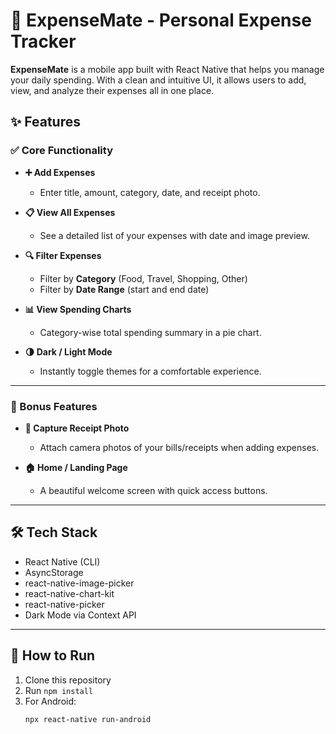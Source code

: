 # 📱 ExpenseMate - Personal Expense Tracker

**ExpenseMate** is a mobile app built with React Native that helps you manage your daily spending. With a clean and intuitive UI, it allows users to add, view, and analyze their expenses all in one place.

## ✨ Features

### ✅ Core Functionality

- **➕ Add Expenses**
  - Enter title, amount, category, date, and receipt photo.
  
- **📋 View All Expenses**
  - See a detailed list of your expenses with date and image preview.

- **🔍 Filter Expenses**
  - Filter by **Category** (Food, Travel, Shopping, Other)
  - Filter by **Date Range** (start and end date)

- **📊 View Spending Charts**
  - Category-wise total spending summary in a pie chart.

- **🌗 Dark / Light Mode**
  - Instantly toggle themes for a comfortable experience.

---

### 🔧 Bonus Features

- **📸 Capture Receipt Photo**
  - Attach camera photos of your bills/receipts when adding expenses.

- **🏠 Home / Landing Page**
  - A beautiful welcome screen with quick access buttons.

---

## 🛠️ Tech Stack

- React Native (CLI)
- AsyncStorage
- react-native-image-picker
- react-native-chart-kit
- react-native-picker
- Dark Mode via Context API

---

## 📲 How to Run

1. Clone this repository
2. Run `npm install`
3. For Android:
   ```bash
   npx react-native run-android

